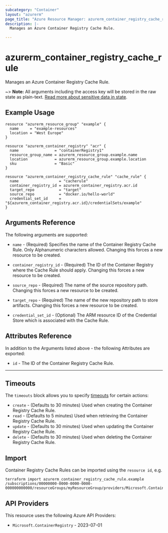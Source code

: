 ```yaml
---
subcategory: "Container"
layout: "azurerm"
page_title: "Azure Resource Manager: azurerm_container_registry_cache_rule"
description: |-
  Manages an Azure Container Registry Cache Rule.

---
```


# azurerm_container_registry_cache_rule

Manages an Azure Container Registry Cache Rule.

~> **Note:** All arguments including the access key will be stored in the raw state as plain-text.
[Read more about sensitive data in state](/docs/state/sensitive-data.html).

## Example Usage

```hcl
resource "azurerm_resource_group" "example" {
  name     = "example-resources"
  location = "West Europe"
}

resource "azurerm_container_registry" "acr" {
  name                = "containerRegistry1"
  resource_group_name = azurerm_resource_group.example.name
  location            = azurerm_resource_group.example.location
  sku                 = "Basic"
}

resource "azurerm_container_registry_cache_rule" "cache_rule" {
  name                  = "cacherule"
  container_registry_id = azurerm_container_registry.acr.id
  target_repo           = "target"
  source_repo           = "docker.io/hello-world"
  credential_set_id     = "${azurerm_container_registry.acr.id}/credentialSets/example"
}
```

## Arguments Reference

The following arguments are supported:

* `name` - (Required) Specifies the name of the Container Registry Cache Rule. Only Alphanumeric characters allowed. Changing this forces a new resource to be created.

* `container_registry_id` - (Required) The ID of the Container Registry where the Cache Rule should apply. Changing this forces a new resource to be created.

* `source_repo` - (Required) The name of the source repository path. Changing this forces a new resource to be created. 

* `target_repo` - (Required) The name of the new repository path to store artifacts. Changing this forces a new resource to be created.

* `credential_set_id` - (Optional) The ARM resource ID of the Credential Store which is associated with the Cache Rule.

## Attributes Reference

In addition to the Arguments listed above - the following Attributes are exported:

* `id` - The ID of the Container Registry Cache Rule.

---

## Timeouts

The `timeouts` block allows you to specify [timeouts](https://developer.hashicorp.com/terraform/language/resources/configure#define-operation-timeouts) for certain actions:

* `create` - (Defaults to 30 minutes) Used when creating the Container Registry Cache Rule.
* `read` - (Defaults to 5 minutes) Used when retrieving the Container Registry Cache Rule.
* `update` - (Defaults to 30 minutes) Used when updating the Container Registry Cache Rule.
* `delete` - (Defaults to 30 minutes) Used when deleting the Container Registry Cache Rule.

## Import

Container Registry Cache Rules can be imported using the `resource id`, e.g.

```shell
terraform import azurerm_container_registry_cache_rule.example /subscriptions/00000000-0000-0000-0000-000000000000/resourceGroups/myResourceGroup/providers/Microsoft.ContainerRegistry/registries/myRegistry/cacheRules/myCacheRule
```

## API Providers
<!-- This section is generated, changes will be overwritten -->
This resource uses the following Azure API Providers:

* `Microsoft.ContainerRegistry` - 2023-07-01

